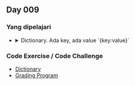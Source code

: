 ## Day 009

### Yang dipelajari
* <details><summary>Dictionary. Ada key, ada value `{key:value}`</summary>

    ```python
    programming_dictionary = {"Bug": "An error in a program that prevents the program from running as expected.", "Function": "A piece of code that you can easily call over and over again."}
    ```
    Mengambil data dari dictionary, dengan memanggil key
    ```python
    print(programming_dictionary["Function"])
    ```
    Menambahkan item baru ke dictionary
    ```python
    programming_dictionary["Loop"] = "The action of doing something over and over again."

    print(programming_dictionary)
    ```

    Membuat dictionary kosong, bisa juga digunakan untuk menghapus dictionary yang sudah berisi menjadi kosong
    ```python
    empty_dictionary = {}

    programming_dictionary = {}
    ```

    Mengubah sebuah item di dictionary, perintahnya sama dengan menambahkan item baru di dictionary
    ```python
    programming_dictionary["Bug"] = "a moth in your computer"
    ```

    Looping dalam dictionary
    ```python
    for key in programming_dictionary:
        #Print key dari dictionary saja
        print(key)
        #Akan melakukan printing value dari key
        print(programming_dictionary[key])
    ```
    Output:
    ```python
    Bug
    An error in a program that prevents the program from running as expected.
    Function
    A piece of code that you can easily call over and over again.
    Loop
    The action of doing something over and over again.
    ```
    </details>
### Code Exercise / Code Challenge
* [Dictionary](./dictionary-file.py)
* [Grading Program](./day-9-1-exercise.py)
